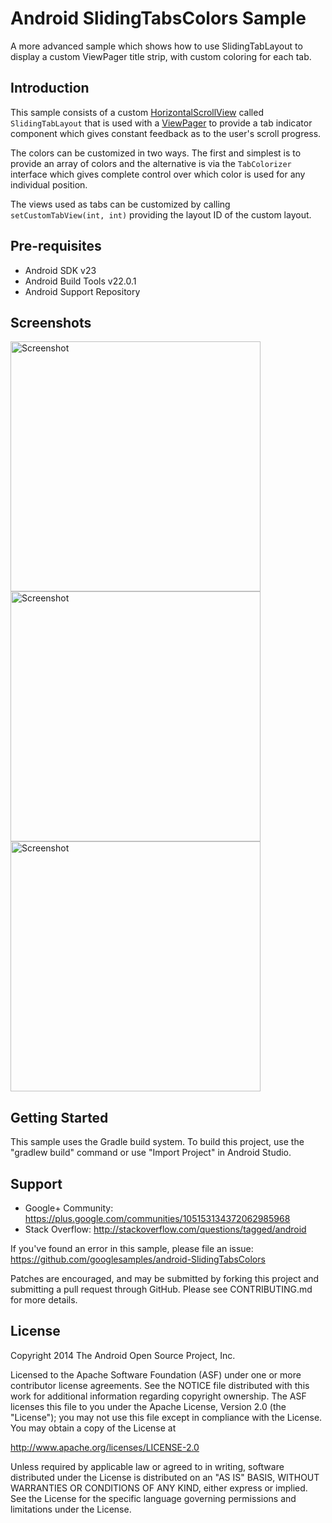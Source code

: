
Android SlidingTabsColors Sample
===================================

A more advanced sample which shows how to use SlidingTabLayout to display a custom
ViewPager title strip, with custom coloring for each tab.

Introduction
------------

This sample consists of a custom [HorizontalScrollView][1] called `SlidingTabLayout` that is used
with a [ViewPager][2] to provide a tab indicator component which gives constant feedback as to
the user's scroll progress.

The colors can be customized in two ways. The first and simplest is to provide an
array of colors and the alternative is via the `TabColorizer` interface which gives
complete control over which color is used for any individual position.

The views used as tabs can be customized by calling `setCustomTabView(int, int)` providing the
layout ID of the custom layout.

[1]: http://developer.android.com/reference/android/widget/HorizontalScrollView.html
[2]: http://developer.android.com/reference/android/support/v4/view/ViewPager.html

Pre-requisites
--------------

- Android SDK v23
- Android Build Tools v22.0.1
- Android Support Repository

Screenshots
-------------

<img src="screenshots/1-pre.png" height="400" alt="Screenshot"/> <img src="screenshots/2-morph.png" height="400" alt="Screenshot"/> <img src="screenshots/3-post.png" height="400" alt="Screenshot"/> 

Getting Started
---------------

This sample uses the Gradle build system. To build this project, use the
"gradlew build" command or use "Import Project" in Android Studio.

Support
-------

- Google+ Community: https://plus.google.com/communities/105153134372062985968
- Stack Overflow: http://stackoverflow.com/questions/tagged/android

If you've found an error in this sample, please file an issue:
https://github.com/googlesamples/android-SlidingTabsColors

Patches are encouraged, and may be submitted by forking this project and
submitting a pull request through GitHub. Please see CONTRIBUTING.md for more details.

License
-------

Copyright 2014 The Android Open Source Project, Inc.

Licensed to the Apache Software Foundation (ASF) under one or more contributor
license agreements.  See the NOTICE file distributed with this work for
additional information regarding copyright ownership.  The ASF licenses this
file to you under the Apache License, Version 2.0 (the "License"); you may not
use this file except in compliance with the License.  You may obtain a copy of
the License at

http://www.apache.org/licenses/LICENSE-2.0

Unless required by applicable law or agreed to in writing, software
distributed under the License is distributed on an "AS IS" BASIS, WITHOUT
WARRANTIES OR CONDITIONS OF ANY KIND, either express or implied.  See the
License for the specific language governing permissions and limitations under
the License.
